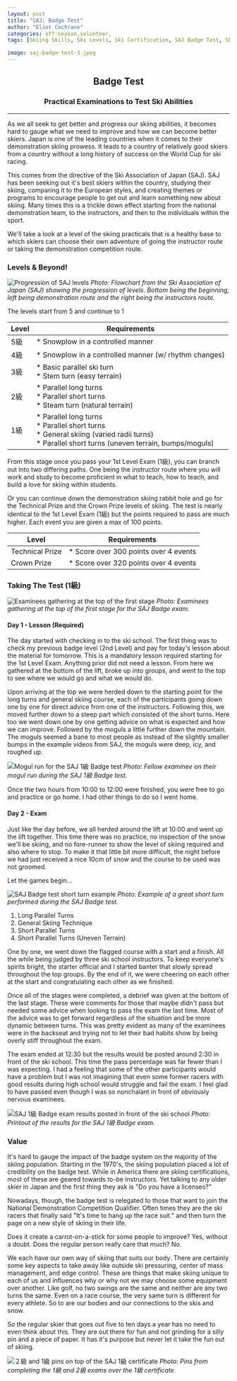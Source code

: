 ```yaml
---
layout: post
title: "SAJ: Badge Test"
author: "Eliot Cochrane"
categories: off-season,volunteer,
tags: [Skiing Skills, Ski Levels, Ski Certification, SAJ Badge Test, Ski Progression, Skiing Exams, Winter Sports Japan, Ski Instruction, Demonstration Skiing, Ski Competitions, Snow Conditions, Skiing Techniques, Ski Culture, Mountain Adventures, Winter Fun]

image: saj-badge-test-3.jpeg
---
```


## <center>Badge Test</center>
### <center>Practical Examinations to Test Ski Abilities</center>

***

As we all seek to get better and progress our skiing abilities, it becomes hard to gauge what we need to improve and how we can become better skiers. Japan is one of the leading countries when it comes to their demonstration skiing prowess. It leads to a country of relatively good skiers from a country without a long history of success on the World Cup for ski racing.

This comes from the directive of the Ski Association of Japan (SAJ). SAJ has been seeking out it's best skiers within the country, studying their skiing, comparing it to the European styles, and creating themes or programs to encourage people to get out and learn something new about skiing. Many times this is a trickle down effect starting from the national demonstration team, to the instructors, and then to the individuals within the sport.

We'll take a look at a level of the skiing practicals that is a healthy base to which skiers can choose their own adventure of going the instructor route or taking the demonstration competition route.

### Levels & Beyond!

![Progression of SAJ levels](/assets/img/saj-badge-test-8.jpeg)
*Photo: Flowchart from the Ski Association of Japan (SAJ) showing the progression of levels. Bottom being the beginning, left being demonstration route and the right being the instructors route.*

The levels start from 5 and continue to 1

| Level | Requirements |
| ----- | ----- |
| 5級 | * Snowplow in a controlled manner |
| 4級 | * Snowplow in a controlled manner (w/ rhythm changes) |
| 3級 | * Basic parallel ski turn <br> * Stem turn (easy terrain) |
| 2級 | * Parallel long turns <br> * Parallel short turns <br> * Steam turn (natural terrain) |
| 1級 | * Parallel long turns <br> * Parallel short turns <br> * General skiing (varied radii turns) <br> * Parallel short turns (uneven terrain, bumps/moguls)

From this stage once you pass your 1st Level Exam (1級), you can branch out into two differing paths. One being the instructor route where you will work and study to become proficient in what to teach, how to teach, and build a love for skiing within students.

Or you can continue down the demonstration skiing rabbit hole and go for the Technical Prize and the Crown Prize levels of skiing. The test is nearly identical to the 1st Level Exam (1級) but the points required to pass are much higher. Each event you are given a max of 100 points.

| Level | Requirements |
| ----- | ----- |
| Technical Prize | * Score over 300 points over 4 events |
| Crown Prize | * Score over 320 points over 4 events |

### Taking The Test (1級)

![Examinees gathering at the top of the first stage](/assets/img/saj-badge-test-2.jpeg)
*Photo: Examinees gathering at the top of the first stage for the SAJ Badge exam.*

#### Day 1 - Lesson (Required)

The day started with checking in to the ski school. The first thing was to check my previous badge level (2nd Level) and pay for today's lesson about the material for tomorrow. This is a mandatory lesson required starting for the 1st Level Exam. Anything prior did not need a lesson. From here we gathered at the bottom of the lift, broke up into groups, and went to the top to see where we would go and what we would do.

Upon arriving at the top we were herded down to the starting point for the long turns and general skiing course, each of the participants going down one by one for direct advice from one of the instructors. Following this, we moved further down to a steep part which consisted of the short turns. Here too we went down one by one getting advice on what is expected and how we can improve. Followed by the moguls a little further down the mountain. The moguls seemed a bane to most people as instead of the slightly smaller bumps in the example videos from SAJ, the moguls were deep, icy, and roughed up.

![Mogul run for the SAJ 1級 Badge test](/assets/img/saj-badge-test-5.jpeg)
*Photo: Fellow examinee on their mogul run during the SAJ 1級 Badge test.*

Once the two hours from 10:00 to 12:00 were finished, you were free to go and practice or go home. I had other things to do so I went home.

#### Day 2 - Exam

Just like the day before, we all herded around the lift at 10:00 and went up the lift together. This time there was no practice, no inspection of the snow we'll be skiing, and no fore-runner to show the level of skiing required and also where to stop. To make it that little bit more difficult, the night before we had just received a nice 10cm of snow and the course to be used was not groomed.

Let the games begin...

![SAJ Badge test short turn example](/assets/img/saj-badge-test-4.jpeg)
*Photo: Example of a great short turn performed during the SAJ Badge test.*

1. Long Parallel Turns
2. General Skiing Technique
3. Short Parallel Turns
4. Short Parallel Turns (Uneven Terrain)

One by one, we went down the flagged course with a start and a finish. All the while being judged by three ski school instructors. To keep everyone's spirits bright, the starter official and I started banter that slowly spread throughout the top groups. By the end of it, we were cheering on each other at the start and congratulating each other as we finished.

Once all of the stages were completed, a debrief was given at the bottom of the last stage. These were comments for those that maybe didn't pass but needed some advice when looking to pass the exam the last time. Most of the advice was to get forward regardless of the situation and be more dynamic between turns. This was pretty evident as many of the examinees were in the backseat and trying not to let their bad habits show by being overly stiff throughout the exam.

The exam ended at 12:30 but the results would be posted around 2:30 in front of the ski school. This time the pass percentage was far fewer than I was expecting. I had a feeling that some of the other participants would have a problem but I was not imagining that even some former racers with good results during high school would struggle and fail the exam. I feel glad to have passed even though I was so nonchalant in front of obviously nervous examinees.

![SAJ 1級 Badge exam results posted in front of the ski school](/assets/img/saj-badge-test-6.jpg)
*Photo: Printout of the results for the SAJ 1級 Badge exam.*

### Value

It's hard to gauge the impact of the badge system on the majority of the skiing population. Starting in the 1970's, the skiing population placed a lot of credibility on the badge test. While in America there are skiing certifications, most of these are geared towards to-be instructors. Yet talking to any older skier in Japan and the first thing they ask is "Do you have a licenses?"

Nowadays, though, the badge test is relegated to those that want to join the National Demonstration Competition Qualifier. Often times they are the ski racers that finally said "It's time to hang up the race suit." and then turn the page on a new style of skiing in their life.

Does it create a carrot-on-a-stick for some people to improve? Yes, without a doubt. 
Does the regular person really care that much? No.

We each have our own way of skiing that suits our body. There are certainly some key aspects to take away like outside ski pressuring, center of mass management, and edge control. These are things that make skiing unique to each of us and influences why or why not we may choose some equipment over another. Like golf, no two swings are the same and neither are any two turns the same. Even on a race course, the very same turn is different for every athlete. So to are our bodies and our connections to the skis and snow.

So the regular skier that goes out five to ten days a year has no need to even think about this. They are out there for fun and not grinding for a silly pin and a piece of paper. It has it's purpose but never let it take the fun out of skiing.

![２級 and 1級 pins on top of the SAJ 1級 certificate](/assets/img/saj-badge-test-7.jpeg)
*Photo: Pins from completing the 1級 and 2級 exams over the 1級 certificate.*